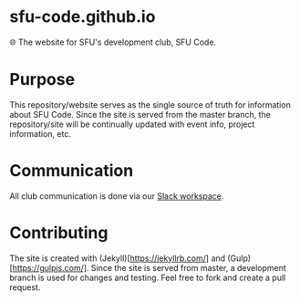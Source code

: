 # sfu-code.github.io
🌐 The website for SFU's development club, SFU Code.

# Purpose
This repository/website serves as the single source of truth for information about SFU Code. Since the site is served from the master branch, the repository/site will be continually updated with event info, project information, etc.

# Communication
All club communication is done via our [Slack workspace](https://sfu-code.slack.com/).

# Contributing
The site is created with (Jekyll)[https://jekyllrb.com/] and (Gulp)[https://gulpjs.com/]. Since the site is served from master, a development branch is used for changes and testing. Feel free to fork and create a pull request.
